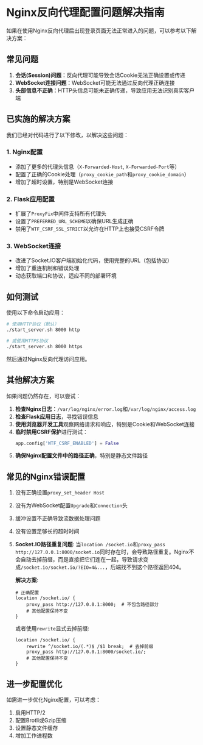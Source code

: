 # Nginx反向代理配置问题解决指南

如果在使用Nginx反向代理后出现登录页面无法正常进入的问题，可以参考以下解决方案：

## 常见问题

1. **会话(Session)问题**：反向代理可能导致会话Cookie无法正确设置或传递
2. **WebSocket连接问题**：WebSocket可能无法通过反向代理正确连接
3. **头部信息不正确**：HTTP头信息可能未正确传递，导致应用无法识别真实客户端

## 已实施的解决方案

我们已经对代码进行了以下修改，以解决这些问题：

### 1. Nginx配置

- 添加了更多的代理头信息（`X-Forwarded-Host`, `X-Forwarded-Port`等）
- 配置了正确的Cookie处理（`proxy_cookie_path`和`proxy_cookie_domain`）
- 增加了超时设置，特别是WebSocket连接

### 2. Flask应用配置

- 扩展了`ProxyFix`中间件支持所有代理头
- 设置了`PREFERRED_URL_SCHEME`以确保URL生成正确
- 禁用了`WTF_CSRF_SSL_STRICT`以允许在HTTP上也接受CSRF令牌

### 3. WebSocket连接

- 改进了Socket.IO客户端初始化代码，使用完整的URL（包括协议）
- 增加了重连机制和错误处理
- 动态获取端口和协议，适应不同的部署环境

## 如何测试

使用以下命令启动应用：

```bash
# 使用HTTP协议（默认）
./start_server.sh 8000 http

# 或使用HTTPS协议
./start_server.sh 8000 https
```

然后通过Nginx反向代理访问应用。

## 其他解决方案

如果问题仍然存在，可以尝试：

1. **检查Nginx日志**：`/var/log/nginx/error.log`和`/var/log/nginx/access.log`
2. **检查Flask应用日志**，寻找错误信息
3. **使用浏览器开发工具**观察网络请求和响应，特别是Cookie和WebSocket连接
4. **临时禁用CSRF保护**进行测试：
   ```python
   app.config['WTF_CSRF_ENABLED'] = False
   ```
5. **确保Nginx配置文件中的路径正确**，特别是静态文件路径

## 常见的Nginx错误配置

1. 没有正确设置`proxy_set_header Host`
2. 没有为WebSocket配置`Upgrade`和`Connection`头
3. 缓冲设置不正确导致流数据处理问题
4. 没有设置足够长的超时时间
5. **Socket.IO路径重复问题**: 当`location /socket.io`和`proxy_pass http://127.0.0.1:8000/socket.io`同时存在时，会导致路径重复。Nginx不会自动去掉前缀，而是直接把它们连在一起，导致请求变成`/socket.io/socket.io/?EIO=4&...`，后端找不到这个路径返回404。

   **解决方案**:
   ```nginx
   # 正确配置
   location /socket.io/ {
       proxy_pass http://127.0.0.1:8000;  # 不包含路径部分
       # 其他配置保持不变
   }
   ```
   
   或者使用`rewrite`显式去掉前缀:
   ```nginx
   location /socket.io/ {
       rewrite ^/socket.io/(.*)$ /$1 break;  # 去掉前缀
       proxy_pass http://127.0.0.1:8000/socket.io/;
       # 其他配置保持不变
   }
   ```

## 进一步配置优化

如需进一步优化Nginx配置，可以考虑：

1. 启用HTTP/2
2. 配置Brotli或Gzip压缩
3. 设置静态文件缓存
4. 增加工作进程数 